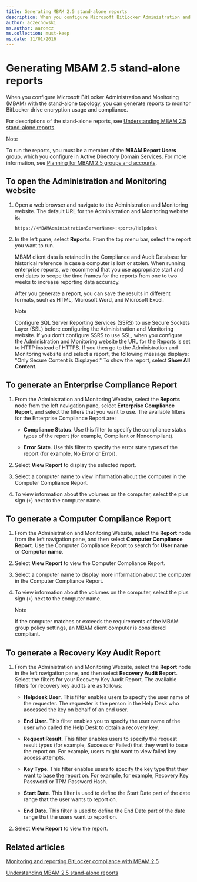 ```yaml
---
title: Generating MBAM 2.5 stand-alone reports
description: When you configure Microsoft BitLocker Administration and Monitoring (MBAM) with the stand-alone topology, you can generate reports to monitor BitLocker drive encryption usage and compliance.
author: aczechowski
ms.author: aaroncz
ms.collection: must-keep
ms.date: 11/01/2016
---
```


# Generating MBAM 2.5 stand-alone reports

When you configure Microsoft BitLocker Administration and Monitoring (MBAM) with the stand-alone topology, you can generate reports to monitor BitLocker drive encryption usage and compliance.

For descriptions of the stand-alone reports, see [Understanding MBAM 2.5 stand-alone reports](understanding-mbam-25-stand-alone-reports.md).

> [!NOTE]
> To run the reports, you must be a member of the **MBAM Report Users** group, which you configure in Active Directory Domain Services. For more information, see [Planning for MBAM 2.5 groups and accounts](planning-for-mbam-25-groups-and-accounts.md).

## <a href="" id="bkmk-openadmin"></a> To open the Administration and Monitoring website

1.  Open a web browser and navigate to the Administration and Monitoring website. The default URL for the Administration and Monitoring website is:

    `https://<MBAMAdministrationServerName>:<port>/Helpdesk`

2.  In the left pane, select **Reports**. From the top menu bar, select the report you want to run.

    MBAM client data is retained in the Compliance and Audit Database for historical reference in case a computer is lost or stolen. When running enterprise reports, we recommend that you use appropriate start and end dates to scope the time frames for the reports from one to two weeks to increase reporting data accuracy.

    After you generate a report, you can save the results in different formats, such as HTML, Microsoft Word, and Microsoft Excel.

    > [!NOTE]
    > Configure SQL Server Reporting Services (SSRS) to use Secure Sockets Layer (SSL) before configuring the Administration and Monitoring website. If you don't configure SSRS to use SSL, when you configure the Administration and Monitoring website the URL for the Reports is set to HTTP instead of HTTPS. If you then go to the Administration and Monitoring website and select a report, the following message displays: "Only Secure Content is Displayed." To show the report, select **Show All Content**.

## <a href="" id="bkmk-enterprise"></a>To generate an Enterprise Compliance Report

1.  From the Administration and Monitoring Website, select the **Reports** node from the left navigation pane, select **Enterprise Compliance Report**, and select the filters that you want to use. The available filters for the Enterprise Compliance Report are:

    -   **Compliance Status**. Use this filter to specify the compliance status types of the report (for example, Compliant or Noncompliant).

    -   **Error State**. Use this filter to specify the error state types of the report (for example, No Error or Error).

2.  Select **View Report** to display the selected report.

3.  Select a computer name to view information about the computer in the Computer Compliance Report.

4.  To view information about the volumes on the computer, select the plus sign (`+`) next to the computer name.

## <a href="" id="bkmk-computercomp"></a>To generate a Computer Compliance Report

1.  From the Administration and Monitoring Website, select the **Report** node from the left navigation pane, and then select **Computer Compliance Report**. Use the Computer Compliance Report to search for **User name** or **Computer name**.

2.  Select **View Report** to view the Computer Compliance Report.

3.  Select a computer name to display more information about the computer in the Computer Compliance Report.

4.  To view information about the volumes on the computer, select the plus sign (`+`) next to the computer name.

    > [!NOTE]
    > If the computer matches or exceeds the requirements of the MBAM group policy settings, an MBAM client computer is considered compliant.

## <a href="" id="bkmk-recoverykey"></a> To generate a Recovery Key Audit Report

1.  From the Administration and Monitoring Website, select the **Report** node in the left navigation pane, and then select **Recovery Audit Report**. Select the filters for your Recovery Key Audit Report. The available filters for recovery key audits are as follows:

    -   **Helpdesk User**. This filter enables users to specify the user name of the requester. The requester is the person in the Help Desk who accessed the key on behalf of an end user.

    -   **End User**. This filter enables you to specify the user name of the user who called the Help Desk to obtain a recovery key.

    -   **Request Result**. This filter enables users to specify the request result types (for example, Success or Failed) that they want to base the report on. For example, users might want to view failed key access attempts.

    -   **Key Type**. This filter enables users to specify the key type that they want to base the report on. For example, for example, Recovery Key Password or TPM Password Hash.

    -   **Start Date**. This filter is used to define the Start Date part of the date range that the user wants to report on.

    -   **End Date**. This filter is used to define the End Date part of the date range that the users want to report on.

2.  Select **View Report** to view the report.

## Related articles

[Monitoring and reporting BitLocker compliance with MBAM 2.5](monitoring-and-reporting-bitlocker-compliance-with-mbam-25.md)

[Understanding MBAM 2.5 stand-alone reports](understanding-mbam-25-stand-alone-reports.md)

